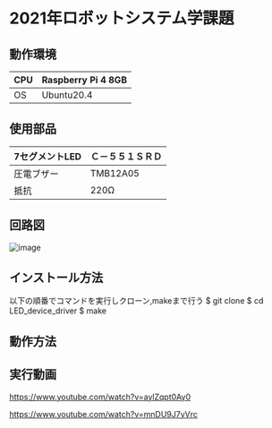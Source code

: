 # 2021年ロボットシステム学課題
## 動作環境
|  CPU |  Raspberry Pi 4 8GB  |
| ---- | ---- |
|  OS  |  Ubuntu20.4  |
## 使用部品
|  7セグメントLED  |Ｃ－５５１ＳＲＤ    |
| ---- | ---- |
|  圧電ブザー |  TMB12A05 |
|  抵抗 |  220Ω  |
## 回路図
![image](https://user-images.githubusercontent.com/94948436/146022971-d9a841a8-a800-49ea-894b-79c63ed4cc0a.png)
## インストール方法
以下の順番でコマンドを実行しクローン,makeまで行う
$ git clone 
$ cd LED_device_driver
$ make
## 動作方法
##  実行動画
https://www.youtube.com/watch?v=aylZqpt0Ay0

https://www.youtube.com/watch?v=mnDU9J7yVrc
